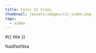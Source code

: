 ```yaml
---
title: Color Is Crazy
thumbnail: /assets/images/cic_video.png
tags:
  - video
---
```


#{{ title }}

fsadfasfdsa
